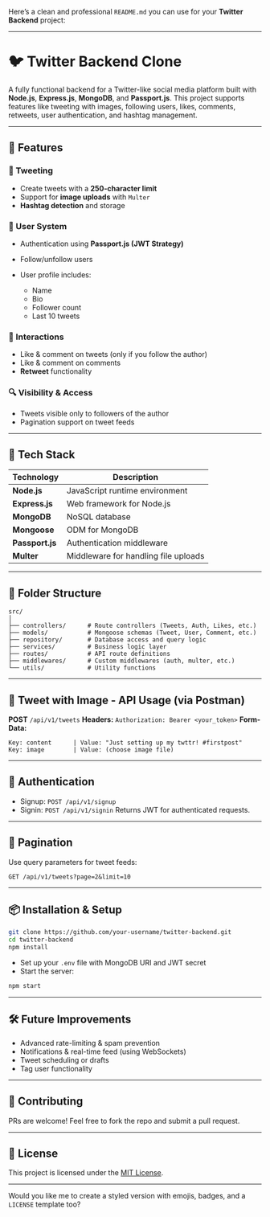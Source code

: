 Here’s a clean and professional `README.md` you can use for your **Twitter Backend** project:

---

# 🐦 Twitter Backend Clone

A fully functional backend for a Twitter-like social media platform built with **Node.js**, **Express.js**, **MongoDB**, and **Passport.js**. This project supports features like tweeting with images, following users, likes, comments, retweets, user authentication, and hashtag management.

---

## 🚀 Features

### 📝 Tweeting

* Create tweets with a **250-character limit**
* Support for **image uploads** with `Multer`
* **Hashtag detection** and storage

### 👥 User System

* Authentication using **Passport.js (JWT Strategy)**
* Follow/unfollow users
* User profile includes:

  * Name
  * Bio
  * Follower count
  * Last 10 tweets

### 💬 Interactions

* Like & comment on tweets (only if you follow the author)
* Like & comment on comments
* **Retweet** functionality

### 🔍 Visibility & Access

* Tweets visible only to followers of the author
* Pagination support on tweet feeds

---

## 🧱 Tech Stack

| Technology      | Description                          |
| --------------- | ------------------------------------ |
| **Node.js**     | JavaScript runtime environment       |
| **Express.js**  | Web framework for Node.js            |
| **MongoDB**     | NoSQL database                       |
| **Mongoose**    | ODM for MongoDB                      |
| **Passport.js** | Authentication middleware            |
| **Multer**      | Middleware for handling file uploads |

---

## 📁 Folder Structure

```
src/
│
├── controllers/      # Route controllers (Tweets, Auth, Likes, etc.)
├── models/           # Mongoose schemas (Tweet, User, Comment, etc.)
├── repository/       # Database access and query logic
├── services/         # Business logic layer
├── routes/           # API route definitions
├── middlewares/      # Custom middlewares (auth, multer, etc.)
└── utils/            # Utility functions
```

---

## 📸 Tweet with Image - API Usage (via Postman)

**POST** `/api/v1/tweets`
**Headers:** `Authorization: Bearer <your_token>`
**Form-Data:**

```
Key: content      | Value: "Just setting up my twttr! #firstpost"
Key: image        | Value: (choose image file)
```

---

## 🔐 Authentication

* Signup: `POST /api/v1/signup`
* Signin: `POST /api/v1/signin`
  Returns JWT for authenticated requests.

---

## 📌 Pagination

Use query parameters for tweet feeds:

```
GET /api/v1/tweets?page=2&limit=10
```

---

## 📦 Installation & Setup

```bash
git clone https://github.com/your-username/twitter-backend.git
cd twitter-backend
npm install
```

* Set up your `.env` file with MongoDB URI and JWT secret
* Start the server:

```bash
npm start
```

---

## 🛠 Future Improvements

* Advanced rate-limiting & spam prevention
* Notifications & real-time feed (using WebSockets)
* Tweet scheduling or drafts
* Tag user functionality

---

## 🤝 Contributing

PRs are welcome! Feel free to fork the repo and submit a pull request.

---

## 📄 License

This project is licensed under the [MIT License](LICENSE).

---

Would you like me to create a styled version with emojis, badges, and a `LICENSE` template too?
